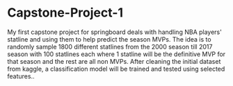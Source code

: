 # Capstone-Project-1
My first capstone project for springboard deals with handling NBA players' statline and using them to help predict the season MVPs. The idea is to randomly sample 1800 different statlines from the 2000 season till 2017 season with 100 statlines each where 1 statline will be the definitive MVP for that season and the rest are all non MVPs. After cleaning the initial dataset from kaggle, a classification model will be trained and tested using selected features..


